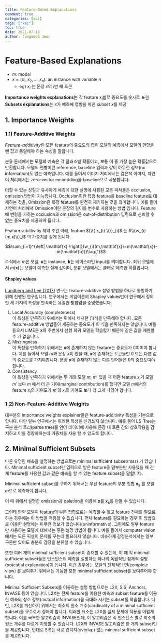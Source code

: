 ```yaml
---
title: Feature-Based Explanations
comment: true
categories: [xai]
tags: ["xai"]
toc: true
date: 2021-07-18
author: Jongseob Jeon
---
```



# Feature-Based Explanations
- $m$: model
- $x=(x_1, x_2, ..., x_n)$: an instance with variable $n$
    - eg) $x_i$ 는 문장 $x$의 $i$번 째 토큰

**Importance weights explanations**는 각 feature $x_i$별로 중요도를 숫자로 표현  
**Subsets explanations**는 $x$가 예측에 영향을 미친 subset $x$를 제공

## 1. Importance Weights
### 1.1) Feature-Additive Weights

*Feature-additivity*란 모든 feature의 중요도의 합이 모델의 예측에서 모델의 편향을 뺀 값과 동일해야 하는 속성을 말합니다.

분류 문제에서는 모델의 예측은 각 클래스별 확률이고, 보통 이 중 가장 높은 확률값으로 반환합니다. 모델의 편향이란 reference, baseline 입력과 같이 아무런 정보(no information)도 없는 예측입니다. 예를 들어서 이미지 처리에서는 검은색 이미지, 자연어 처리에서는 zero-vector embedding을 baseline으로 사용합니다.

더할 수 있는 성질과 유사하게 예측에 대한 설명에 사용된 모든 피쳐들은 occlusion, omission 방법이 가능합니다. Occlusion이란 특정 feature를 baseline feature로 대체하는 것을, Omission은 특정 feature를 완전히 제거하는 것을 의미합니다. 예를 들어 자연어 처리에서 Omission이란 문장의 길이를 변수로 사용하는 방법 입니다. Feature에 변형을 가하는 occlusion과 omission은 out-of-distribution 입력으로 신뢰할 수 없는 중요치를 제공하게 됩니다.

Feature-additivitiy 제약 조건 아래,  feature ${\\{ x_{i} \\}}_{i}$ 는 $\\{w_{i}(m,x)\\}_i$ 의 가중치를 갖게 됩니다.

$$\sum_{i=1}^{\left| \mathbf{x} \right|}{w_{i}(m,\mathbf{x})=m(\mathbf{x})-m(\mathbf{b})}\tag{1}$$

수식에서 $m$은 모델, $\mathbf{x}$는 instance, $\mathbf{b}$는 베이스라인 input을 의미합니다.
회귀 모델에서 $m(\mathbf{x})$는 모델이 예측한 실제 값이며, 분류 모델에서는 클래로 예측한 확률입니다.

#### Shapley values
[Lundberg and Lee (2017)](https://arxiv.org/abs/1705.07874) 연구는 feature-additive 설명 방법을 하나로 통합하기 위해 진행된 연구입니다. 연구에서는 게임이론의 Shapley values만이 연구에서 정의한 세 가지의 특성을 만족하는 유일한 방법임을 증명했습니다.
1. Local Accuracy (completeness)  
   이 특성을 만족하기 위해서는 위에서 제시한 (1)식을 만족해야 합니다. 모든 feature-additive 방법들이 제공하는 중요도가 이 식을 만족하지는 않습니다. 예를 들으서 LIME은 $\mathbf{x}$의 주변에서 선형 회귀 모델을 학습합기 때문에 같은 값을 재현할 수 가 없습니다.
2. Missingness  
   이 특성을 만족하기 위해서는 $\mathbf{x}$에 존재하지 않는 feature는 중요도가 0이어야 합니다. 예를 들어서 모델 $m$과 문장 $\mathbf{x}$이 있을 때, $\mathbf{x}$에 존재하는 토큰들만 0 또는 다른 값의 중요도를 가져야합니다. 문장 $\mathbf{x}$에 존재하지 않는 다른 단어들은 0의 중요도여야 합니다.
3. Consistency  
   이 특성을 만족하기 위해서는 두 개의 모델 $m$, $m'$ 있을 때 어떤 feature $x_i$가 모델 $m'$ 보다 $m$ 에서 더 큰 기여(marginal contribution)를 했다면 모델 $m$에서의 feature $x_i$의 기여도가 $m'$의 $x_i$의 기여도 보다 더 크게 나와야 합니다.

### 1.2) Non-Feature-Additive Weights
대부분의 importance weights explainer들은 feature-additivity 특성을 기본으로 합니다. 다만 일부 연구에서는 이러한 특성을 신경쓰지 않습니다. 예를 들어 LS-Tree는 구분 분석 트리(parse tree)를 언어 데이터에 사용해 문장 내 토큰 간의 상호작용을 감지하고 이를 정량화하는데 가중치를 사용 할 수 있도록 합니다.


## 2. Minimal Sufficient Subsets
다른 유명한 예측을 설명하는 방법으로는 minimal sufficient subset(mss) 가 있습니다. Minimal sufficient subset란 입력으로 받은 feature중 일부분만 사용했을 때 전체 feature를 사용한 값과 같은 예측을 할 수 있는 feature subset을 말합니다.

Minimal sufficient subset를 구하기 위해서는 우선 feature의 부분 집합 $\mathbf{x}_\mathbf{s}$ 를 모델 $m$으로 예측해야 합니다.

이 때 위에서 설명한 omission과 deletion을 이용해 $\mathbf{x}$를 $\mathbf{x}_\mathbf{s}$를 만들 수 있습니다.

그런데 만약 모델이 feature의 부분 집합으로는 예측할 수 없고 feature 전체를 필요로 하는 경우에는 이 방법을 적용할 수 없습니다. 전체 feature를 필요하는 경우 이 방법으로 이용한 설명에는 아무런 정보가 없습니다(uninformative). 
그럼에도 일부 feature만 사용하는 모델에 대해서는 좋은 설명 방법이 됩니다. 예를 들어서 computer vision에서는 모든 픽셀이 문제를 푸는데 필요하지 않습니다. 비슷하게 감정분석에서는 일부 구문만 있어도 충분히 감정을 분류할 수 있습니다.

또한 여러 개의 minimal sufficient subset이 존재할 수 있는데, 이 때 각 minimal sufficient subset들은 인스턴스의 예측을 설명하는 하나의 독립적인 잠재적 설명(potential explanation)이 됩니다. 이런 경우에는 모델의 전체적인 면(complete view) 를 보여주기 위해서는 가능한 모든 minimal sufficient subset를 보여주어야 합니다.

Minimal Sufficient Subsets를 이용하는 설명 방법으로는 L2X, SIS, Anchors, INVASE 등이 있습니다.
L2X는 전체 feature를 이용한 예측과 subset feature를 이용한 예측의 상호 정보(mutual information)을 극대화 시키는 subset를 학습합니다.
다만, L2X를 계산하기 위해서는 최소의 원소 개수(cardinality of a minimal sufficient subset)를 모수로서 정해야 합니다. 
이러한 요소는 L2X를 실제 문제에 적용을 어렵게 합니다.
이를 극복한 알고리즘이 INVASE인데, 이 알고리즘은 각 인스턴스 별로 최소의 원소 개수를 다르게 지정할 수 있습니다.
L2X와 INVASE 알고리즘은 한 개의 subset만을 제공합니다. 반대로 SIS는 서로 겹치지(overlap) 않는 minimal sufficient subset를 제공합니다.
